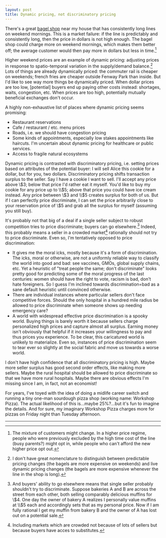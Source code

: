```yaml
---
layout: post
title: Dynamic pricing, not discriminatory pricing
---
```

There's a great [bagel shop](http://www.bagelsaurus.com/) near my house that has consistently long lines on weekend mornings. This is a market failure: if the line is predictably and consistently long, then the price in dollars is not high enough. The bagel shop could charge more on weekend mornings, which makes them better off; the average customer would then pay more in dollars but less in time.[^1]

Higher weekend prices are an example of dynamic pricing: adjusting prices in response to spatio-temporal variation in the supply/demand balance.[^2] Lots of things are already dynamically priced: the commuter rail is cheaper on weekends; french fries are cheaper outside Fenway Park than inside. But I'd like to see way more things be dynamically priced. When dollar prices are too low, [potential] buyers end up paying other costs instead: shortages, waits, congestion, etc. When prices are too high, potentially mutually beneficial exchanges don't occur.

A highly non-exhaustive list of places where dynamic pricing seems promising:
* Restaurant reservations
* Cafe / restaurant / etc. menu prices
* Roads, i.e. we should have congestion pricing
* Some kinds of appointments, especially low stakes appointments like haircuts. I'm uncertain about dynamic pricing for healthcare or public services.
* Access to fragile natural ecosystems

Dynamic pricing is contrasted with discriminatory pricing, i.e. setting prices based on attributes of the potential buyer: I will sell Alice this cookie for a dollar, but for you, two dollars. Discriminatory pricing shifts transaction surplus to the seller. Say I have a cookie I want to sell. I'll accept any price above \\$3; below that price I'd rather eat it myself. You'd like to buy my cookie for any price up to \\$5; above that price you could have ice cream instead. Any price between \\$3 and \\$5 creates surplus for both of us. But if I can perfectly price discriminate, I can set the price arbitrarily close to your reservation price of \\$5 and grab all the surplus for myself (assuming you still buy).

It's probably not that big of a deal if a single seller subject to robust competition tries to price discriminate; buyers can go elsewhere.[^3] Indeed, this probably means a seller in a crowded market[^4] rationally should not try to price discriminate. Even so, I'm tentatively opposed to price discrimination:
* It gives me the moral icks, mostly because it's a form of discrimination. The icks, moral or otherwise, are not a uniformly reliable way to classify the world into good and bad: see vaccines, GMOs, global supply chains, etc. Yet a heuristic of "treat people the same; don't discriminate" looks pretty good for predicting some of the moral progress of the last centuries: women should have the right to vote, racism is bad, don't hate foreigners. So I guess I'm inclined towards discrimination=bad as a sane default heuristic until convinced otherwise.
* There are individual instances where particular sellers don't face competitive forces. Should the only hospital in a hundred mile radius be allowed to price discriminate when someone shows up needing emergency care?
* A world with widespread effective price discrimination is a spooky world. Buying things is barely worth it because sellers charge personalized high prices and capture almost all surplus. Earning money isn't obviously that helpful if it increases your willingness to pay and thus prices you experience. To be clear, this caricatured world is unlikely to materialize. Even so, instances of price discrimination seem to tear ever so slightly at the social fabric and move us towards a worse world.

I don't have high confidence that all discriminatory pricing is high. Maybe more seller surplus has good second order effects, like making more sellers. Maybe the rural hospital should be allowed to price discriminate so that we have more rural hospitals. Maybe there are obvious effects I'm missing since I am, in fact, not an economist!

For years, I've toyed with the idea of doing a midlife career switch and running a tiny one-man sourdough pizza shop (working name: Workshop Pizza). The actual likelihood of this is...maybe 25%?...but it's fun to imagine the details. And for sure, my imaginary Workshop Pizza charges more for pizzas on Friday night than Tuesday afternoon.

---

[^1]: The mixture of customers might change. In a higher price regime, people who were previously excluded by the high time cost of the line (busy parents?) might opt in, while people who can't afford the new higher price opt out. 

[^2]: I don't have great nomenclature to distinguish between predictable pricing changes (the bagels are more expensive on weekends) and live dynamic pricing changes (the bagels are more expensive whenever the line in the shop is long).

[^3]: And buyers' ability to go elsewhere means that single seller probably shouldn't try to discriminate. Suppose bakeries A and B are across the street from each other, both selling comparably delicious muffins for \\$4. One day the owner of bakery A realizes I personally value muffins at \\$5 each and accordingly sets that as my personal price. Now if I am fully rational I get my muffin from bakery B and the owner of A has lost out on a potential sale.

[^4]: Including markets which are crowded not because of lots of sellers but because buyers have acces to substitutes.
